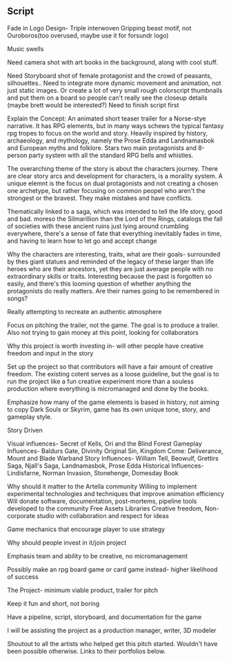 ## Script

Fade in Logo Design- Triple interwoven Gripping beast motif, not Ouroboros(too overused, maybe use it for forsundr logo)

Music swells

Need camera shot with art books in the background, along with cool stuff.

Need Storyboard shot of female protagonist and the crowd of peasants, silhouettes.. Need to integrate more dynamic movement and animation, not just static images.  Or create a lot of very small rough colorscript thumbnails and put them on a board so people can't really see the closeup details (maybe brett would be interested?)  Need to finish script first

Explain the Concept: An animated short teaser trailer for a Norse-stye narrative.  It has RPG elements, but in many ways schews the typical fantasy rpg tropes to focus on the world and story.  Heavily inspired by history, archaeology, and mythology, namely the Prose Edda and Landnamasbok and European myths and folklore.  Stars two main protagonists and 8-person party system with all the standard RPG bells and whistles.

The overarching theme of the story is about the characters journey.  There are clear story arcs and development for characters, is a morality system. A unique elemnt is the focus on dual protagonists and not creating a chosen one archetype, but rather focusing on common peopel who aren't the strongest or the bravest.  They make mistakes and have conflicts.  

Thematically linked to a saga, which was intended to tell the life story, good and bad.  moreso the Silmarillion than the Lord of the Rings, catalogs the fall of societies with these ancient ruins just lying around crumbling everywhere, there's a sense of fate that everything inevitably fades in time, and having to learn how to let go and accept change

Why the characters are interesting, traits, what are their goals- surrounded by thes giant statues and reminded of the legacy of these larger than life heroes who are their ancestors, yet they are just average people with no extraordinary skills or traits.  Interesting because the past is forgotten so easily, and there's this looming question of whether anything the protagonists do really matters.  Are their names going to be remembered in songs?

Really attempting to recreate an authentic atmosphere

Focus on pitching the trailer, not the game.  The goal is to produce a trailer.  Also not trying to gain money at this point, looking for collaborators

Why this project is worth investing in- will other people have creative freedom and input in the story

Set up the project so that contributors will have a fair amount of creative freedom.  The existing cotent serves as a loose guideline, but the goal is to run the project like a fun creative experiment more than a souless production where everything is micromanaged and done by the books.

Emphasize how many of the game elements is based in history, not aiming to copy Dark Souls or Skyrim, game has its own unique tone, story, and gameplay style.  

Story Driven

Visual influences- Secret of Kells, Ori and the Blind Forest
Gameplay Influences- Baldurs Gate, Divinity Original Sin, Kingdom Come: Deliverance, Mount and Blade Warband 
Story Influences- William Tell, Beowulf, Grettirs Saga, Njall's Saga, Landnamasbok, Prose Edda
Historical Influences- Lindisfarne, Norman Invasion, Stonehenge, Domesday Book

Why should it matter to the Artella community
Willing to implement experimental technologies and techniques that improve animation efficiency
Will donate software, documentation, post-mortems, pipeline tools developed to the community
Free Assets Libraries
Creative freedom, 
Non- corporate studio with collaboration and respect for ideas

Game mechanics that encourage player to use strategy

Why should people invest in it/join project

Emphasis team and ability to be creative, no micromanagement

Possibly make an rpg board game or card game instead- higher likelihood of success

The Project- minimum viable product, trailer for pitch

Keep it fun and short, not boring

Have a pipeline, script, storyboard, and documentation for the game

I will be assisting the project as a production manager, writer, 3D modeler

Shoutout to all the artists who helped get this pitch started.  Wouldn't have been possible otherwise.  Links to their portfolios below.
